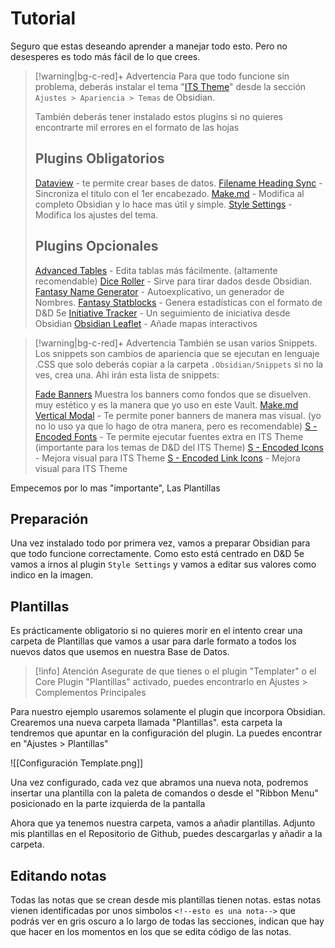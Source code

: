 # Tutorial
Seguro que estas deseando aprender a manejar todo esto. Pero no desesperes es todo más fácil de lo que crees.

>[!warning|bg-c-red]+ Advertencia
>Para que todo funcione sin problema, deberás instalar el tema "[ITS Theme](https://github.com/SlRvb/Obsidian--ITS-Theme)" desde la sección `Ajustes > Apariencia > Temas` de Obsidian.
>
>También deberás tener instalado estos plugins si no quieres encontrarte mil errores en el formato de las hojas
>
>## Plugins Obligatorios
>[Dataview](obsidian://show-plugin?id=dataview) - te permite crear bases de datos.
>[Filename Heading Sync](obsidian://show-plugin?id=obsidian-filename-heading-sync) - Sincroniza el titulo con el 1er encabezado.
>[Make.md](obsidian://show-plugin?id=make-md) - Modifica al completo Obsidian y lo hace mas útil y simple.
>[Style Settings](obsidian://show-plugin?id=settings-search) - Modifica los ajustes del tema.
><br>
>## Plugins Opcionales
>[Advanced Tables](obsidian://show-plugin?id=table-editor-obsidian) - Edita tablas más fácilmente. (altamente recomendable)
>[Dice Roller](obsidian://show-plugin?id=obsidian-dice-roller) - Sirve para tirar dados desde Obsidian.
>[Fantasy Name Generator](obsidian://show-plugin?id=fantasy-name) - Autoexplicativo, un generador de Nombres.
>[Fantasy Statblocks](obsidian://show-plugin?id=obsidian-5e-statblocks) - Genera estadísticas con el formato de D&D 5e
>[Initiative Tracker](obsidian://show-plugin?id=initiative-tracker) - Un seguimiento de iniciativa desde Obsidian
>[Obsidian Leaflet](obsidian://show-plugin?id=obsidian-leaflet-plugin) - Añade mapas interactivos

>[!warning|bg-c-red]+ Advertencia
>También se usan varios Snippets. Los snippets son cambios de apariencia que se ejecutan en lenguaje .CSS que solo deberás copiar a la carpeta `.Obsidian/Snippets` si no la ves, crea una. Ahi irán esta lista de snippets:
>
>[Fade Banners]() Muestra los banners como fondos que se disuelven. muy estético y es la manera que yo uso en este Vault.
>[Make.md Vertical Modal](https://forum.obsidian.md/uploads/short-url/pNp020xibHvGegxruzKbztRC6Y7.css) - Te permite poner banners de manera mas visual. (yo no lo uso ya que lo hago de otra manera, pero es recomendable)
>[S - Encoded Fonts](https://github.com/SlRvb/Obsidian--ITS-Theme/blob/main/Snippets/S%20-%20Encoded%20Fonts.css) - Te permite ejecutar fuentes extra en ITS Theme (importante para los temas de D&D del ITS Theme)
>[S - Encoded Icons](https://github.com/SlRvb/Obsidian--ITS-Theme/blob/main/Snippets/S%20-%20Encoded%20Icons.css) - Mejora visual para ITS Theme
>[S - Encoded Link Icons](https://github.com/SlRvb/Obsidian--ITS-Theme/blob/main/Snippets/S%20-%20External%20Link%20Icons.css) - Mejora visual para ITS Theme

Empecemos por lo mas "importante", Las Plantillas

## Preparación
Una vez instalado todo por primera vez, vamos a preparar Obsidian para que todo funcione correctamente. Como esto está centrado en D&D 5e vamos a irnos al plugin `Style Settings` y vamos a editar sus valores como indico en la imagen.



## Plantillas
Es prácticamente obligatorio si no quieres morir en el intento crear una carpeta de Plantillas que vamos a usar para darle formato a todos los nuevos datos que usemos en nuestra Base de Datos.

>[!info] Atención
>Asegurate de que tienes o el plugin "Templater" o el Core Plugin "Plantillas" activado, puedes encontrarlo en Ajustes > Complementos Principales

Para nuestro ejemplo usaremos solamente el plugin que incorpora Obsidian. Crearemos una nueva carpeta llamada "Plantillas". esta carpeta la tendremos que apuntar en la configuración del plugin. La puedes encontrar en "Ajustes > Plantillas"

![[Configuración Template.png]]

Una vez configurado, cada vez que abramos una nueva nota, podremos insertar una plantilla con la paleta de comandos o desde el "Ribbon Menu" posicionado en la parte izquierda de la pantalla

Ahora que ya tenemos nuestra carpeta, vamos a añadir plantillas. Adjunto mis plantillas en el Repositorio de Github, puedes descargarlas y añadir a la carpeta.

## Editando notas
Todas las notas que se crean desde mis plantillas tienen notas. estas notas vienen identificadas por unos simbolos `<!--esto es una nota-->` que podrás ver en gris oscuro a lo largo de todas las secciones,  indican que hay que hacer en los momentos en los que se edita código de las notas.

